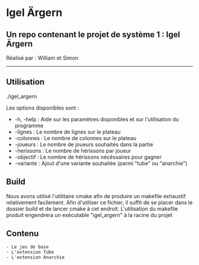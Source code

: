# Igel Ärgern

## Un repo contenant le projet de système 1 : Igel Ärgern

Réalisé par : William et Simon

---

## Utilisation

./igel_argern <options>

Les options disponibles sont :
    
 - -h, -help : Aide sur les paramètres disponibles et sur l'utilisation du programme 
 - -lignes : Le nombre de lignes sur le plateau
 - -colonnes : Le nombre de colonnes sur le plateau
 - -joueurs : Le nombre de joueurs souhaités dans la partie
 - -herissons : Le nombre de hérissons par joueur
 - -objectif : Le nombre de hérissons nécéssaires pour gagner
 - -variante : Ajout d'une variante souhaitée (parmi "tube" ou "anarchie")


## Build

Nous avons utilisé l'utilitaire cmake afin de produire un makefile exhaustif relativement facilement. Afin d'utiliser ce fichier, il suffit de se placer dans le dossier build et de lancer cmake à cet endroit. L'utilisation du makefile produit engendrera un exécutable "igel_argern" à la racine du projet


## Contenu 
    - Le jeu de base
    - L'extension Tube
    - L'extension Anarchie
